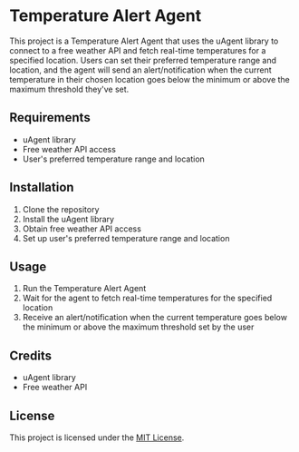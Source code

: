 # Temperature Alert Agent

This project is a Temperature Alert Agent that uses the uAgent library to connect to a free weather API and fetch real-time temperatures for a specified location. Users can set their preferred temperature range and location, and the agent will send an alert/notification when the current temperature in their chosen location goes below the minimum or above the maximum threshold they've set.

## Requirements

- uAgent library
- Free weather API access
- User's preferred temperature range and location

## Installation

1. Clone the repository
2. Install the uAgent library
3. Obtain free weather API access
4. Set up user's preferred temperature range and location

## Usage

1. Run the Temperature Alert Agent
2. Wait for the agent to fetch real-time temperatures for the specified location
3. Receive an alert/notification when the current temperature goes below the minimum or above the maximum threshold set by the user

## Credits

- uAgent library
- Free weather API

## License

This project is licensed under the [MIT License](https://opensource.org/licenses/MIT).
